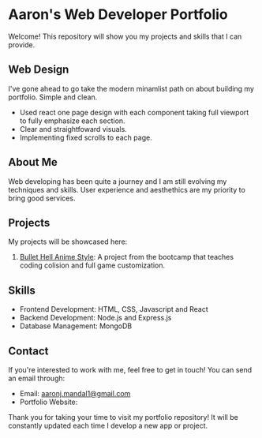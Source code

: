 # Aaron's Web Developer Portfolio
Welcome! This repository will show you my projects and skills that I can provide.

## Web Design
I've gone ahead to go take the modern minamlist path on about building my portfolio. Simple and clean.

- Used react one page design with each component taking full viewport to fully emphasize each section.
- Clear and straightfoward visuals.
- Implementing fixed scrolls to each page.

## About Me
Web developing has been quite a journey and I am still evolving my techniques and skills. User experience and aesthethics
are my priority to bring good services.

## Projects
My projects will be showcased here:
1. [Bullet Hell Anime Style](https://github.com/AaronJMandal/project-js-nyan-cat): A project from the bootcamp that teaches coding colision and full game customization.

## Skills
- Frontend Development: HTML, CSS, Javascript and React
- Backend Development: Node.js and Express.js
- Database Management: MongoDB
## Contact
If you're interested to work with me, feel free to get in touch! You can send an email through:
- Email: aaronj.mandal1@gmail.com
- Portfolio Website: <placeholder>

Thank you for taking your time to visit my portfolio repository! It will be constantly updated each time I develop a new app
or project.
